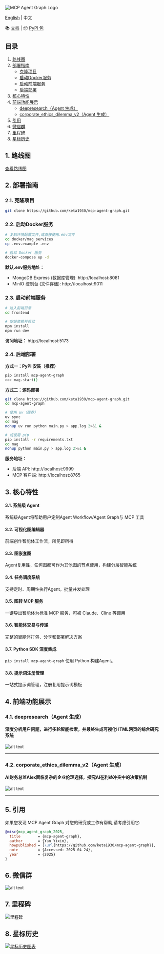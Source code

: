 ![MCP Agent Graph Logo](assets/logo.png)

[English](README.md) | 中文

📚 [文档](https://keta1930.github.io/mcp-agent-graph/#) | 📦 [PyPI 包](https://pypi.org/project/mcp-agent-graph/)

## 目录

1. [路线图](#1-路线图)
2. [部署指南](#2-部署指南)
   - [克隆项目](#21-克隆项目)
   - [启动Docker服务](#22-启动docker服务)
   - [启动前端服务](#23-启动前端服务)
   - [后端部署](#24-后端部署)
3. [核心特性](#3-核心特性)
4. [前端功能展示](#4-前端功能展示)
   - [deepresearch（Agent 生成）](#41-deepresearchagent-生成)
   - [corporate_ethics_dilemma_v2（Agent 生成）](#42-corporate_ethics_dilemma_v2agent-生成)
5. [引用](#5-引用)
6. [微信群](#6-微信群)
7. [里程碑](#7-里程碑)
8. [星标历史](#8-星标历史)

## 1. 路线图

[查看路线图](assets/roadmap_zh.md)

## 2. 部署指南

### 2.1. 克隆项目
```bash
git clone https://github.com/keta1930/mcp-agent-graph.git
```

### 2.2. 启动Docker服务

```bash
# 复制环境配置文件,或直接使用.env文件
cd docker/mag_services
cp .env.example .env

# 启动 Docker 服务
docker-compose up -d
```

**默认.env服务地址：**
- MongoDB Express (数据库管理): http://localhost:8081
- MinIO 控制台 (文件存储): http://localhost:9011

### 2.3. 启动前端服务

```bash
# 进入前端目录
cd frontend

# 安装依赖并启动
npm install
npm run dev
```

**访问地址：** http://localhost:5173

### 2.4. 后端部署

**方式一：PyPI 安装（推荐）**
```bash
pip install mcp-agent-graph
>>> mag.start()
```
**方式二：源码部署**
```bash
git clone https://github.com/keta1930/mcp-agent-graph.git
cd mcp-agent-graph

# 使用 uv（推荐）
uv sync
cd mag
nohup uv run python main.py > app.log 2>&1 &

# 或使用 pip
pip install -r requirements.txt
cd mag
nohup python main.py > app.log 2>&1 &
```

**服务地址：**
- 后端 API: http://localhost:9999
- MCP 客户端: http://localhost:8765

## 3. 核心特性

#### 3.1. 系统级 Agent
系统级Agent将帮助用户定制Agent Workflow/Agent Graph与 MCP 工具

#### 3.2. 可视化图编辑器
前端创作智能体工作流，所见即所得

#### 3.3. 图嵌套图
Agent复用性，任何图都可作为其他图的节点使用，构建分层智能系统

#### 3.4. 任务调度系统
支持定时、周期性执行Agent，批量并发处理

#### 3.5. 图转 MCP 服务
一键导出智能体为标准 MCP 服务，可被 Claude、Cline 等调用

#### 3.6. 智能体交易与传递
完整的智能体打包、分享和部署解决方案

#### 3.7. Python SDK 深度集成
`pip install mcp-agent-graph` 使用 Python 构建Agent。

#### 3.8. 提示词注册管理
一站式提示词管理，注册复用提示词模板

## 4. 前端功能展示

### 4.1. deepresearch（Agent 生成）
#### 深度分析用户问题，进行多轮智能检索，并最终生成可视化HTML网页的综合研究系统
![alt text](appendix/deepresearch.png)

---
### 4.2. corporate_ethics_dilemma_v2（Agent 生成）
#### AI财务总监Alex面临复杂的企业伦理选择，探究AI在利益冲突中的决策机制
![alt text](appendix/corporate_ethics_dilemma_v2.png)

---

## 5. 引用

如果您发现 MCP Agent Graph 对您的研究或工作有帮助,请考虑引用它:

```bibtex
@misc{mcp_agent_graph_2025,
  title        = {mcp-agent-graph},
  author       = {Yan Yixin},
  howpublished = {\url{https://github.com/keta1930/mcp-agent-graph}},
  note         = {Accessed: 2025-04-24},
  year         = {2025}
}
```

## 6. 微信群
![alt text](./assets/wechat.jpg)

## 7. 里程碑

![里程碑](assets/milestone-zh.png)

## 8. 星标历史

[![星标历史图表](https://api.star-history.com/svg?repos=keta1930/mcp-agent-graph&type=Date)](https://www.star-history.com/#keta1930-mcp-agent-graph&Date)
